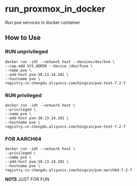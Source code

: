 # run_proxmox_in_docker
Run pve services in docker container

## How to Use

### RUN unprivileged
```
docker run -idt --network host --device=/dev/kvm \
--cap-add SYS_ADMIN --device /dev/fuse \
--name pve \
--add-host pve:10.13.14.101 \
--hostname pve \
registry.cn-chengdu.aliyuncs.com/bingsin/pve:test-7.2-7
```

### RUN privileged
```
docker run -idt --network host \
--privileged \
--name pve \
--add-host pve:10.13.14.101 \
--hostname pve \
registry.cn-chengdu.aliyuncs.com/bingsin/pve:test-7.2-7
```

### FOR AARCH64

```
docker run -idt --network host \
--privileged \
--name pve \
--add-host pve:10.13.14.101 \
--hostname pve \
registry.cn-chengdu.aliyuncs.com/bingsin/pve:aarch64-7.2-7
```

**NOTE**
JUST FOR FUN
